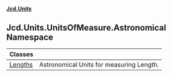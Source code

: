 #### [Jcd.Units](index.md 'index')

## Jcd.Units.UnitsOfMeasure.Astronomical Namespace

| Classes | |
| :--- | :--- |
| [Lengths](Jcd.Units.UnitsOfMeasure.Astronomical.Lengths.md 'Jcd.Units.UnitsOfMeasure.Astronomical.Lengths') | Astronomical Units for measuring Length. |
